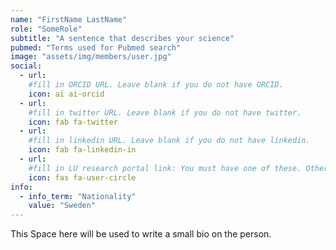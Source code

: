 ```yaml
---
name: "FirstName LastName"
role: "SomeRole"
subtitle: "A sentence that describes your science"
pubmed: "Terms used for Pubmed search"
image: "assets/img/members/user.jpg"
social:
  - url: 
    #fill in ORCID URL. Leave blank if you do not have ORCID.
    icon: ai ai-orcid
  - url: 
    #fill in twitter URL. Leave blank if you do not have twitter.
    icon: fab fa-twitter
  - url: 
    #fill in linkedin URL. Leave blank if you do not have linkedin.
    icon: fab fa-linkedin-in
  - url: 
    #fill in LU research portal link: You must have one of these. Otherwise, leave blank.
    icon: fas fa-user-circle
info:
  - info_term: "Nationality"
    value: "Sweden"
---
```



This Space here will be used to write a small bio on the person.


